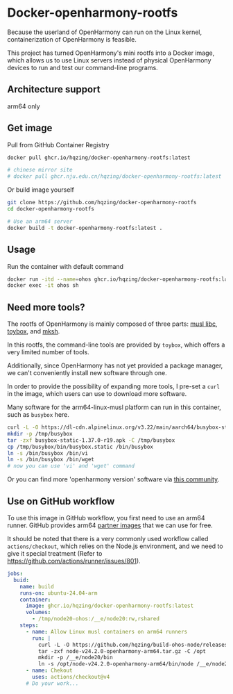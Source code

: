 # Docker-openharmony-rootfs
Because the userland of OpenHarmony can run on the Linux kernel, containerization of OpenHarmony is feasible.

This project has turned OpenHarmony's mini rootfs into a Docker image, which allows us to use Linux servers instead of physical OpenHarmony devices to run and test our command-line programs.

## Architecture support
arm64 only

## Get image
Pull from GitHub Container Registry
```sh
docker pull ghcr.io/hqzing/docker-openharmony-rootfs:latest

# chinese mirror site
# docker pull ghcr.nju.edu.cn/hqzing/docker-openharmony-rootfs:latest
```

Or build image yourself
```sh
git clone https://github.com/hqzing/docker-openharmony-rootfs
cd docker-openharmony-rootfs

# Use an arm64 server
docker build -t docker-openharmony-rootfs:latest .
```

## Usage
Run the container with default command
```sh
docker run -itd --name=ohos ghcr.io/hqzing/docker-openharmony-rootfs:latest
docker exec -it ohos sh
```

## Need more tools?
The rootfs of OpenHarmony is mainly composed of three parts: [musl libc](https://musl.libc.org/), [toybox](https://landley.net/toybox), and [mksh](https://github.com/MirBSD/mksh).

In this rootfs, the command-line tools are provided by `toybox`, which offers a very limited number of tools.

Additionally, since OpenHarmony has not yet provided a package manager, we can't conveniently install new software through one.

In order to provide the possibility of expanding more tools, I pre-set a `curl` in the image, which users can use to download more software.

Many software for the arm64-linux-musl platform can run in this container, such as `busybox` here.
```sh
curl -L -O https://dl-cdn.alpinelinux.org/v3.22/main/aarch64/busybox-static-1.37.0-r19.apk
mkdir -p /tmp/busybox
tar -zxf busybox-static-1.37.0-r19.apk -C /tmp/busybox
cp /tmp/busybox/bin/busybox.static /bin/busybox
ln -s /bin/busybox /bin/vi
ln -s /bin/busybox /bin/wget
# now you can use 'vi' and 'wget' command
```

Or you can find more 'openharmony version' software via [this community](https://gitcode.com/OpenHarmonyPCDeveloper).

## Use on GitHub workflow

To use this image in GitHub workflow, you first need to use an arm64 runner. GitHub provides arm64 [partner images](https://github.com/actions/partner-runner-images) that we can use for free.

It should be noted that there is a very commonly used workflow called `actions/checkout`, which relies on the Node.js environment, and we need to give it special treatment (Refer to https://github.com/actions/runner/issues/801).

```yml
jobs:
  buid:
    name: build
    runs-on: ubuntu-24.04-arm
    container:
      image: ghcr.io/hqzing/docker-openharmony-rootfs:latest
      volumes:
        - /tmp/node20-ohos:/__e/node20:rw,rshared
    steps:
      - name: Allow Linux musl containers on arm64 runners
        run: |
          curl -L -O https://github.com/hqzing/build-ohos-node/releases/download/v24.2.0/node-v24.2.0-openharmony-arm64.tar.gz
          tar -zxf node-v24.2.0-openharmony-arm64.tar.gz -C /opt
          mkdir -p /__e/node20/bin
          ln -s /opt/node-v24.2.0-openharmony-arm64/bin/node /__e/node20/bin/node
      - name: Chekout
        uses: actions/checkout@v4
      # Do your work...
```
